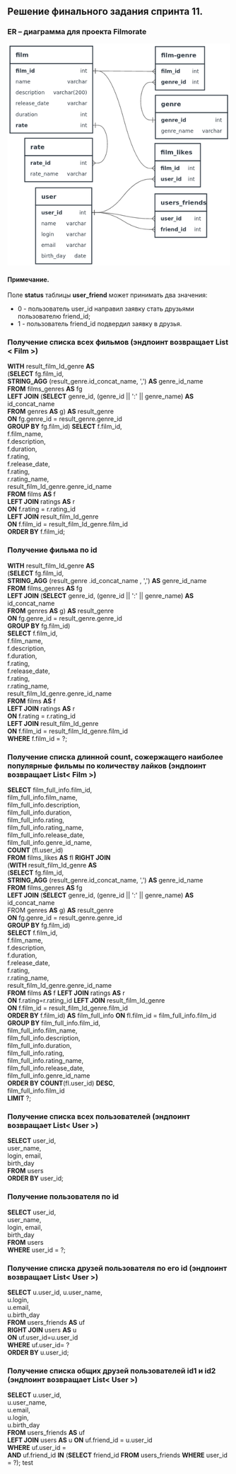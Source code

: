 ## Решение финального задания спринта 11. ##


### ER – диаграмма для проекта Filmorate ###
![ER-диаграмма для проекта Filmorate](ER_diagram/ER_diagram_filmorate.png)

#### Примечание. #####
Поле __status__ таблицы __user_friend__ может принимать два значения:
* 0 - пользователь user_id направил заявку стать друзьями пользователю friend_id;
* 1 - пользователь friend_id подвердил заявку в друзья.

### Получение списка всех фильмов (эндпоинт возвращает List < Film >) ###
__WITH__ result_film_Id_genre __AS__  
(__SELECT__ fg.film_id,  
__STRING_AGG__ (result_genre.id_concat_name, ',') __AS__ genre_id_name  
__FROM__ films_genres __AS__ fg  
__LEFT JOIN__ (__SELECT__ genre_id, (genre_id || ':' || genre_name) __AS__ id_concat_name  
__FROM__ genres __AS__ g) __AS__ result_genre  
__ON__ fg.genre_id = result_genre.genre_id  
__GROUP BY__ fg.film_id)
__SELECT__ f.film_id,  
f.film_name,  
f.description,  
f.duration,  
f.rating,  
f.release_date,  
f.rating,  
r.rating_name,  
result_film_Id_genre.genre_id_name  
__FROM__ films __AS__ f  
__LEFT JOIN__ ratings __AS__ r  
__ON__ f.rating = r.rating_id  
__LEFT JOIN__ result_film_Id_genre  
__ON__ f.film_id = result_film_Id_genre.film_id  
__ORDER BY__ f.film_id;  


### Получение фильма по id ###
__WITH__ result_film_Id_genre __AS__  
(__SELECT__ fg.film_id,  
__STRING_AGG__ (result_genre .id_concat_name , ',') __AS__ genre_id_name  
__FROM__ films_genres __AS__ fg  
__LEFT JOIN__ (__SELECT__ genre_id, (genre_id || ':' || genre_name) __AS__ id_concat_name  
__FROM__ genres __AS__ g) __AS__ result_genre  
__ON__ fg.genre_id = result_genre.genre_id  
__GROUP BY__  fg.film_id)  
__SELECT__ f.film_id,  
f.film_name,  
f.description,  
f.duration,  
f.rating,  
f.release_date,  
f.rating,  
r.rating_name,  
result_film_Id_genre.genre_id_name  
__FROM__ films __AS__ f  
__LEFT JOIN__ ratings __AS__ r  
__ON__ f.rating = r.rating_id  
__LEFT JOIN__ result_film_Id_genre  
__ON__ f.film_id = result_film_Id_genre.film_id  
__WHERE__ f.film_id = ?;  


### Получение списка длинной count, сожержащего наиболее популярные фильмы по количеству лайков (эндпоинт возвращает List< Film >) ###
__SELECT__ film_full_info.film_id,  
film_full_info.film_name,  
film_full_info.description,  
film_full_info.duration,  
film_full_info.rating,  
film_full_info.rating_name,  
film_full_info.release_date,  
film_full_info.genre_id_name,  
__COUNT__ (fl.user_id)  
__FROM__ films_likes __AS__ fl __RIGHT JOIN__  
(__WITH__  result_film_Id_genre __AS__  
(__SELECT__ fg.film_id,  
__STRING_AGG__ (result_genre.id_concat_name, ',') __AS__ genre_id_name  
__FROM__ films_genres __AS__ fg  
__LEFT JOIN__ (__SELECT__ genre_id, (genre_id || ':' || genre_name) __AS__ id_concat_name  
FROM genres __AS__ g) __AS__ result_genre  
__ON__ fg.genre_id = result_genre.genre_id  
__GROUP BY__  fg.film_id)  
__SELECT__ f.film_id,  
f.film_name,   
f.description,  
f.duration,  
f.release_date,  
f.rating,  
r.rating_name,  
result_film_Id_genre.genre_id_name  
__FROM__ films __AS__ f __LEFT JOIN__ ratings __AS__ r  
__ON__ f.rating=r.rating_id __LEFT JOIN__ result_film_Id_genre  
__ON__ f.film_id = result_film_Id_genre.film_id  
__ORDER BY__ f.film_id) __AS__  film_full_info
__ON__ fl.film_id = film_full_info.film_id  
__GROUP BY__ film_full_info.film_id,  
film_full_info.film_name,  
film_full_info.description,  
film_full_info.duration,  
film_full_info.rating,  
film_full_info.rating_name,  
film_full_info.release_date,  
film_full_info.genre_id_name  
__ORDER BY__ __COUNT__(fl.user_id) __DESC__,  
film_full_info.film_id  
__LIMIT__ ?;  


### Получение списка всех пользователей (эндпоинт возвращает List< User >) ###
__SELECT__ user_id,  
user_name,  
login, email,  
birth_day  
__FROM__ users  
__ORDER BY__ user_id;  


### Получение пользователя по id ###
__SELECT__ user_id,  
user_name,  
login, email,  
birth_day  
__FROM__ users  
__WHERE__ user_id = ?;  


### Получение списка друзей пользователя по его id (эндпоинт возвращает List< User >) ###
__SELECT__ u.user_id, 
u.user_name,  
u.login,  
u.email,  
u.birth_day  
__FROM__ users_friends __AS__ uf  
__RIGHT JOIN__ users __AS__ u  
__ON__ uf.user_id=u.user_id  
__WHERE__ uf.user_id= ?  
__ORDER BY__ u.user_id;


### Получение списка общих друзей пользователей id1 и id2 (эндпоинт возвращает List< User >) ###
__SELECT__ u.user_id,  
u.user_name,  
u.email,  
u.login,  
u.birth_day  
__FROM__ users_friends __AS__ uf  
__LEFT JOIN__ users __AS__ u __ON__ uf.friend_id = u.user_id  
__WHERE__ uf.user_id =  
__AND__ uf.friend_id __IN__ (__SELECT__ friend_id __FROM__ users_friends __WHERE__ user_id = ?);
test